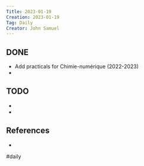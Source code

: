 ```yaml
---
Title: 2023-01-19
Creation: 2023-01-19
Tag: Daily
Creator: John Samuel
---
```


## DONE
- Add practicals for Chimie-numérique (2022-2023)
-

## TODO
-
-

## References
-

#daily
